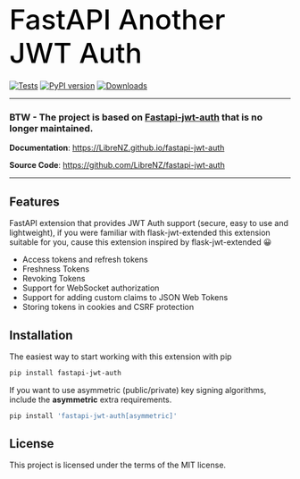 <h1 align="left" style="margin-bottom: 20px; font-weight: 500; font-size: 50px; color: black;">
  FastAPI Another JWT Auth
</h1>

[![Tests](https://github.com/LibreNZ/fastapi-jwt-auth/actions/workflows/tests.yml/badge.svg?branch=master)](https://github.com/LibreNZ/fastapi-jwt-auth/actions/workflows/tests.yml)
[![PyPI version](https://badge.fury.io/py/fastapi-jwt-auth.svg)](https://badge.fury.io/py/fastapi-jwt-auth)
[![Downloads](https://static.pepy.tech/personalized-badge/fastapi-jwt-auth?period=total&units=international_system&left_color=grey&right_color=brightgreen&left_text=Downloads)](https://pepy.tech/project/fastapi-jwt-auth)

---
<h3> BTW - The project is based on <a href="https://pypi.org/project/fastapi-jwt-auth/" target="_blank">Fastapi-jwt-auth</a> that is no longer maintained. </h3> 

**Documentation**: <a href="https://LibreNZ.github.io/fastapi-jwt-auth" target="_blank">https://LibreNZ.github.io/fastapi-jwt-auth</a>

**Source Code**: <a href="https://github.com/LibreNZ/fastapi-jwt-auth" target="_blank">https://github.com/LibreNZ/fastapi-jwt-auth</a>

---

## Features
FastAPI extension that provides JWT Auth support (secure, easy to use and lightweight), if you were familiar with flask-jwt-extended this extension suitable for you, cause this extension inspired by flask-jwt-extended 😀

- Access tokens and refresh tokens
- Freshness Tokens
- Revoking Tokens
- Support for WebSocket authorization
- Support for adding custom claims to JSON Web Tokens
- Storing tokens in cookies and CSRF protection

## Installation
The easiest way to start working with this extension with pip

```bash
pip install fastapi-jwt-auth
```

If you want to use asymmetric (public/private) key signing algorithms, include the <b>asymmetric</b> extra requirements.
```bash
pip install 'fastapi-jwt-auth[asymmetric]'
```

## License
This project is licensed under the terms of the MIT license.
